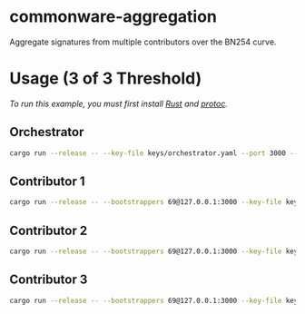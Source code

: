 # commonware-aggregation

Aggregate signatures from multiple contributors over the BN254 curve.

# Usage (3 of 3 Threshold)

_To run this example, you must first install [Rust](https://www.rust-lang.org/tools/install) and [protoc](https://grpc.io/docs/protoc-installation)._

## Orchestrator
```bash
cargo run --release -- --key-file keys/orchestrator.yaml --port 3000 --participants keys/orchestrator.yaml,keys/contributor1.yaml,keys/contributor2.yaml,keys/contributor3.yaml --contributors keys/contributor1.yaml,keys/contributor2.yaml,keys/contributor3.yaml
```

## Contributor 1
```bash
cargo run --release -- --bootstrappers 69@127.0.0.1:3000 --key-file keys/contributor1.yaml --port 3001 --participants keys/orchestrator.yaml,keys/contributor1.yaml,keys/contributor2.yaml,keys/contributor3.yaml --orchestrator keys/orchestrator.yaml --contributors keys/contributor1.yaml,keys/contributor2.yaml,keys/contributor3.yaml
```

## Contributor 2
```bash
cargo run --release -- --bootstrappers 69@127.0.0.1:3000 --key-file keys/contributor2.yaml --port 3002 --participants keys/orchestrator.yaml,keys/contributor1.yaml,keys/contributor2.yaml,keys/contributor3.yaml --orchestrator keys/orchestrator.yaml --contributors keys/contributor1.yaml,keys/contributor2.yaml,keys/contributor3.yaml
```

## Contributor 3
```bash
cargo run --release -- --bootstrappers 69@127.0.0.1:3000 --key-file keys/contributor3.yaml --port 3003 --participants keys/orchestrator.yaml,keys/contributor1.yaml,keys/contributor2.yaml,keys/contributor3.yaml --orchestrator keys/orchestrator.yaml --contributors keys/contributor1.yaml,keys/contributor2.yaml,keys/contributor3.yaml
```
